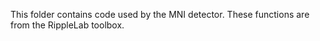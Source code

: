 This folder contains code used by the MNI detector. These functions are from the RippleLab toolbox.
